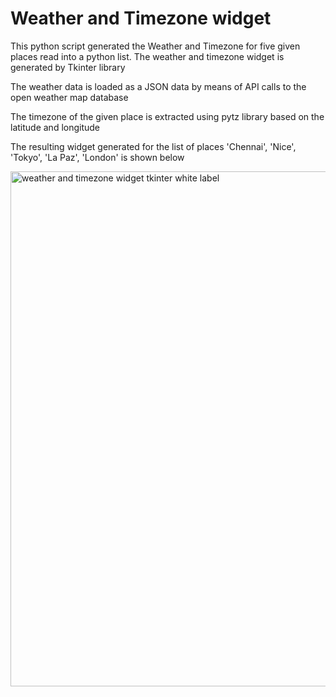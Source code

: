 # Weather and Timezone widget

This python script generated the Weather and Timezone for five given places read into a python list. The weather and timezone widget is generated by Tkinter library

The weather data is loaded as a JSON data by means of API calls to the open weather map database

The timezone of the given place is extracted using pytz library based on the latitude and longitude

The resulting widget generated for the list of places 'Chennai', 'Nice', 'Tokyo', 'La Paz', 'London' is shown below


<img width="824" alt="weather and timezone widget tkinter white label" src="https://github.com/blockchainamm/blockchainamm/assets/82846751/8d601aa9-ebcc-40a5-a2b2-930def9901e0">
